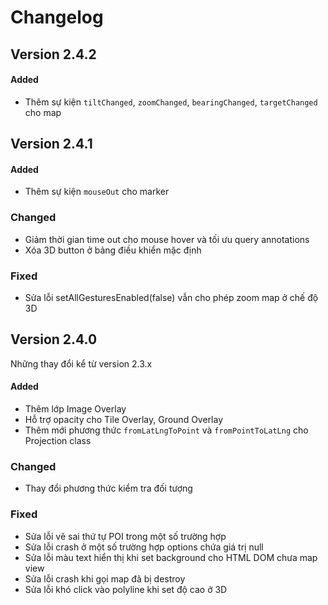 # Changelog

## Version 2.4.2

#### Added

- Thêm sự kiện `tiltChanged`, `zoomChanged`, `bearingChanged`, `targetChanged` cho map

## Version 2.4.1

#### Added

- Thêm sự kiện `mouseOut` cho marker

### Changed

- Giảm thời gian time out cho mouse hover và tối ưu query annotations
- Xóa 3D button ở bảng điều khiển mặc định

### Fixed

- Sửa lỗi setAllGesturesEnabled(false) vẫn cho phép zoom map ở chế độ 3D

## Version 2.4.0

Những thay đổi kể từ version 2.3.x

#### Added

- Thêm lớp Image Overlay
- Hỗ trợ opacity cho Tile Overlay, Ground Overlay
- Thêm mới phương thức `fromLatLngToPoint` và `fromPointToLatLng` cho Projection class

### Changed

- Thay đổi phương thức kiểm tra đối tượng

### Fixed

- Sửa lỗi vẽ sai thứ tự POI trong một số trường hợp
- Sửa lỗi crash ở một số trường hợp options chứa giá trị null
- Sửa lỗi màu text hiển thị khi set background cho HTML DOM chưa map view
- Sửa lỗi crash khi gọi map đã bị destroy
- Sửa lỗi khó click vào polyline khi set độ cao ở 3D

<!-- #### Security -->
